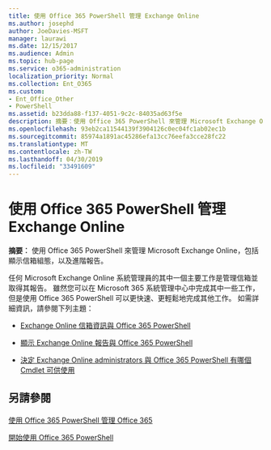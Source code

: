 ```yaml
---
title: 使用 Office 365 PowerShell 管理 Exchange Online
ms.author: josephd
author: JoeDavies-MSFT
manager: laurawi
ms.date: 12/15/2017
ms.audience: Admin
ms.topic: hub-page
ms.service: o365-administration
localization_priority: Normal
ms.collection: Ent_O365
ms.custom:
- Ent_Office_Other
- PowerShell
ms.assetid: b23dda88-f137-4051-9c2c-84035ad63f5e
description: 摘要︰使用 Office 365 PowerShell 來管理 Microsoft Exchange Online，包括顯示信箱組態，以及進階報告。
ms.openlocfilehash: 93eb2ca11544139f3904126c0ec04fc1ab02ec1b
ms.sourcegitcommit: 85974a1891ac45286efa13cc76eefa3cce28fc22
ms.translationtype: MT
ms.contentlocale: zh-TW
ms.lasthandoff: 04/30/2019
ms.locfileid: "33491609"
---
```

# <a name="manage-exchange-online-with-office-365-powershell"></a>使用 Office 365 PowerShell 管理 Exchange Online

 **摘要︰** 使用 Office 365 PowerShell 來管理 Microsoft Exchange Online，包括顯示信箱組態，以及進階報告。
  
任何 Microsoft Exchange Online 系統管理員的其中一個主要工作是管理信箱並取得其報告。 雖然您可以在 Microsoft 365 系統管理中心中完成其中一些工作，但是使用 Office 365 PowerShell 可以更快速、更輕鬆地完成其他工作。 如需詳細資訊，請參閱下列主題：
  
- [ Exchange Online 信箱資訊與 Office 365 PowerShell](https://technet.microsoft.com/en-us/library/mt771881%28v=exchg.160%29.aspx)
    
- [顯示 Exchange Online 報告與 Office 365 PowerShell](https://technet.microsoft.com/en-us/library/mt771882%28v=exchg.160%29.aspx)
    
- [決定 Exchange Online administrators 與 Office 365 PowerShell 有哪個 Cmdlet 可供使用](https://technet.microsoft.com/en-us/library/mt771883%28v=exchg.160%29.aspx)
    
## <a name="see-also"></a>另請參閱

#### 

[使用 Office 365 PowerShell 管理 Office 365](manage-office-365-with-office-365-powershell.md)
  
[開始使用 Office 365 PowerShell](getting-started-with-office-365-powershell.md)

